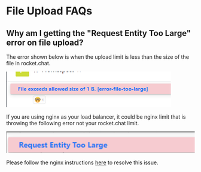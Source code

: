 # File Upload FAQs

## Why am I getting the "**Request Entity Too Large"** error on file upload?

The error shown below is when the upload limit is less than the size of the file in rocket.chat.

![](<../../../../../.gitbook/assets/image (286).png>)

If you are using nginx as your load balancer, it could be nginx limit that is throwing the following error not your rocket.chat limit.

![](<../../../../../.gitbook/assets/image (289) (1) (1) (1).png>)

Please follow the nginx instructions [here](https://www.cyberciti.biz/faq/linux-unix-bsd-nginx-413-request-entity-too-large/) to resolve this issue.
